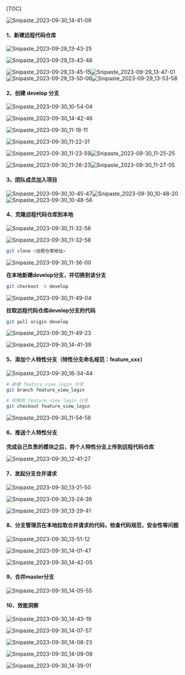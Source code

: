 [TOC]

![Snipaste_2023-09-30_14-41-09](https://raw.githubusercontent.com/Huang-JunBin/gitflow/main/image/Snipaste_2023-09-30_14-41-09.png)

#### 1、新建远程代码仓库

![Snipaste_2023-09-29_13-43-25](https://raw.githubusercontent.com/Huang-JunBin/gitflow/main/image/Snipaste_2023-09-29_13-43-25.png)

![Snipaste_2023-09-29_13-43-48](https://raw.githubusercontent.com/Huang-JunBin/gitflow/main/image/Snipaste_2023-09-29_13-43-48.png)

![Snipaste_2023-09-29_13-45-15](https://raw.githubusercontent.com/Huang-JunBin/gitflow/main/image/Snipaste_2023-09-29_13-45-15.png)![Snipaste_2023-09-29_13-47-01](https://raw.githubusercontent.com/Huang-JunBin/gitflow/main/image/Snipaste_2023-09-29_13-47-01.png)![Snipaste_2023-09-29_13-50-06](https://raw.githubusercontent.com/Huang-JunBin/gitflow/main/image/Snipaste_2023-09-29_13-50-06.png)![Snipaste_2023-09-29_13-53-58](https://raw.githubusercontent.com/Huang-JunBin/gitflow/main/image/Snipaste_2023-09-29_13-53-58.png)

#### 2、创建 develop 分支

![Snipaste_2023-09-30_10-54-04](https://raw.githubusercontent.com/Huang-JunBin/gitflow/main/image/Snipaste_2023-09-30_10-54-04.png)

![Snipaste_2023-09-30_14-42-46](https://raw.githubusercontent.com/Huang-JunBin/gitflow/main/image/Snipaste_2023-09-30_14-42-46.png)

![Snipaste_2023-09-30_11-18-11](https://raw.githubusercontent.com/Huang-JunBin/gitflow/main/image/Snipaste_2023-09-30_11-18-11.png)

![Snipaste_2023-09-30_11-22-31](https://raw.githubusercontent.com/Huang-JunBin/gitflow/main/image/Snipaste_2023-09-30_11-22-31.png)

![Snipaste_2023-09-30_11-23-59](https://raw.githubusercontent.com/Huang-JunBin/gitflow/main/image/Snipaste_2023-09-30_11-23-59.png)![Snipaste_2023-09-30_11-25-25](https://raw.githubusercontent.com/Huang-JunBin/gitflow/main/image/Snipaste_2023-09-30_11-25-25.png)

![Snipaste_2023-09-30_11-26-23](https://raw.githubusercontent.com/Huang-JunBin/gitflow/main/image/Snipaste_2023-09-30_11-26-23.png)![Snipaste_2023-09-30_11-27-05](https://raw.githubusercontent.com/Huang-JunBin/gitflow/main/image/Snipaste_2023-09-30_11-27-05.png)

#### 3、团队成员加入项目

![Snipaste_2023-09-30_10-45-47](https://raw.githubusercontent.com/Huang-JunBin/gitflow/main/image/Snipaste_2023-09-30_10-45-47.png)![Snipaste_2023-09-30_10-48-20](https://raw.githubusercontent.com/Huang-JunBin/gitflow/main/image/Snipaste_2023-09-30_10-48-20.png)![Snipaste_2023-09-30_10-48-56](https://raw.githubusercontent.com/Huang-JunBin/gitflow/main/image/Snipaste_2023-09-30_10-48-56.png)

#### 4、克隆远程代码仓库到本地

![Snipaste_2023-09-30_11-32-58](https://raw.githubusercontent.com/Huang-JunBin/gitflow/main/image/Snipaste_2023-09-30_11-32-58.png)

![Snipaste_2023-09-30_11-32-58](https://raw.githubusercontent.com/Huang-JunBin/gitflow/main/image/Snipaste_2023-09-30_11-32-58.png)

```bash
git clone <远程仓库地址>
```

![Snipaste_2023-09-30_11-36-00](https://raw.githubusercontent.com/Huang-JunBin/gitflow/main/image/Snipaste_2023-09-30_11-36-00.png)

**在本地新建develop分支，并切换到该分支**

```bash
git checkout -b develop
```

![Snipaste_2023-09-30_11-49-04](https://raw.githubusercontent.com/Huang-JunBin/gitflow/main/image/Snipaste_2023-09-30_11-49-04.png)

**拉取远程代码仓库develop分支的代码**

```bash
git pull origin develop
```

![Snipaste_2023-09-30_11-49-23](https://raw.githubusercontent.com/Huang-JunBin/gitflow/main/image/Snipaste_2023-09-30_11-49-23.png)

![Snipaste_2023-09-30_14-41-39](https://raw.githubusercontent.com/Huang-JunBin/gitflow/main/image/Snipaste_2023-09-30_14-41-39.png)

#### 5、添加个人特性分支（特性分支命名规范：feature_xxx）

![Snipaste_2023-09-30_16-34-44](https://raw.githubusercontent.com/Huang-JunBin/gitflow/main/image/Snipaste_2023-09-30_16-34-44.png)

```bash
# 新建 feature_view_login 分支
git branch feature_view_login
```

```bash
# 切换到 feature_view_login 分支
git checkout feature_view_login
```

![Snipaste_2023-09-30_11-54-56](https://raw.githubusercontent.com/Huang-JunBin/gitflow/main/image/Snipaste_2023-09-30_11-54-56.png)

#### 6、推送个人特性分支

**完成自己负责的模块之后，将个人特性分支上传到远程代码仓库**

![Snipaste_2023-09-30_12-41-27](https://raw.githubusercontent.com/Huang-JunBin/gitflow/main/image/Snipaste_2023-09-30_12-41-27.png)

#### 7、发起分支合并请求

![Snipaste_2023-09-30_13-21-50](https://raw.githubusercontent.com/Huang-JunBin/gitflow/main/image/Snipaste_2023-09-30_13-21-50.png)

![Snipaste_2023-09-30_13-24-36](https://raw.githubusercontent.com/Huang-JunBin/gitflow/main/image/Snipaste_2023-09-30_13-24-36.png)

![Snipaste_2023-09-30_13-29-41](https://raw.githubusercontent.com/Huang-JunBin/gitflow/main/image/Snipaste_2023-09-30_13-29-41.png)

#### 8、分支管理员在本地拉取合并请求的代码，检查代码规范，安全性等问题

![Snipaste_2023-09-30_13-51-12](https://raw.githubusercontent.com/Huang-JunBin/gitflow/main/image/Snipaste_2023-09-30_13-51-12.png)

![Snipaste_2023-09-30_14-01-47](https://raw.githubusercontent.com/Huang-JunBin/gitflow/main/image/Snipaste_2023-09-30_14-01-47.png)

![Snipaste_2023-09-30_14-42-05](https://raw.githubusercontent.com/Huang-JunBin/gitflow/main/image/Snipaste_2023-09-30_14-42-05.png)

#### 9、合并master分支

![Snipaste_2023-09-30_14-05-55](https://raw.githubusercontent.com/Huang-JunBin/gitflow/main/image/Snipaste_2023-09-30_14-05-55.png)

#### 10、效能洞察

![Snipaste_2023-09-30_14-43-19](https://raw.githubusercontent.com/Huang-JunBin/gitflow/main/image/Snipaste_2023-09-30_14-43-19.png)



![Snipaste_2023-09-30_14-07-57](https://raw.githubusercontent.com/Huang-JunBin/gitflow/main/image/Snipaste_2023-09-30_14-07-57.png)

![Snipaste_2023-09-30_14-08-23](https://raw.githubusercontent.com/Huang-JunBin/gitflow/main/image/Snipaste_2023-09-30_14-08-23.png)

![Snipaste_2023-09-30_14-09-09](https://raw.githubusercontent.com/Huang-JunBin/gitflow/main/image/Snipaste_2023-09-30_14-09-09.png)

![Snipaste_2023-09-30_14-39-01](https://raw.githubusercontent.com/Huang-JunBin/gitflow/main/image/Snipaste_2023-09-30_14-39-01.png)
